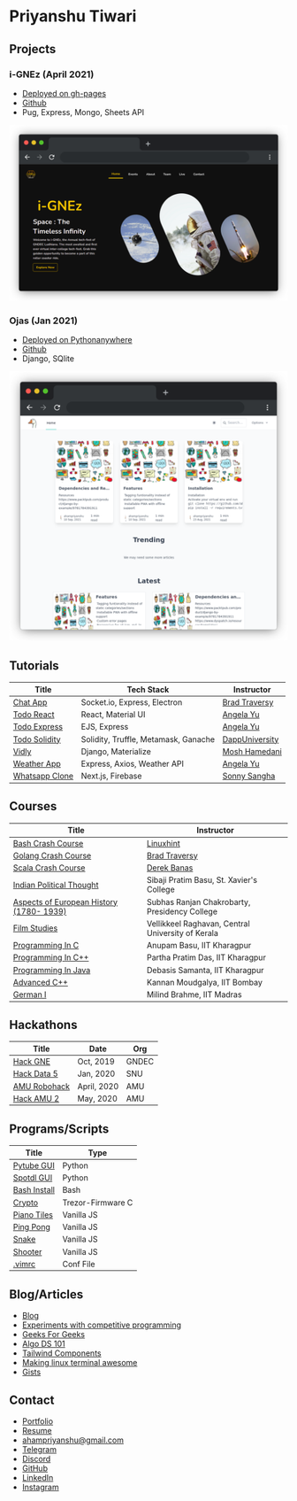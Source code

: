 # Priyanshu Tiwari

## Projects

### i-GNEz (April 2021)

- [Deployed on gh-pages](https://i-gnez.github.io/) 
- [Github](https://github.com/i-GNEz/i-GNEz.github.io)
- Pug, Express, Mongo, Sheets API
<p align="left" >
 <img alt="browser frame" src="https://github.com/ahampriyanshu/meta/raw/main/project/1.png?raw=true">
<p>

### Ojas (Jan 2021)

- [Deployed on Pythonanywhere](https://ahampriyanshu.pythonanywhere.com/) 
- [Github](https://github.com/ahampriyanshu/ojas-django)
- Django, SQlite
<p align="left" >
 <img alt="browser frame" src="https://github.com/ahampriyanshu/meta/raw/main/project/2.png?raw=true">
<p>


<!-- | [Bulky](https://github.com/ahampriyanshu/bulky) | PDFlib, filesaver |
| [Ojas-Blog](https://github.com/ahampriyanshu/ojas-django) | Django, SQlite  |
| [i-GNEz](https://github.com/i-GNEz/i-GNEz.github.io) | Pug, Express, Mongo |
| [Docugo](http://docugo.vercel.app/) | docxtemplater, pizzip |
| [Gokemon](https://github.com/ahampriyanshu/gokemon) | Golang |
| [Gonewz](https://github.com/ahampriyanshu/gonewz) | Golang |
| [Norm has an api](https://github.com/ahampriyanshu/norm_has_an_api) | Express |
| [Track Covid](https://github.com/ahampriyanshu/track-covid) | React |
| [Aanav](https://github.com/ahampriyanshu/aanav) | PHP, Mysql |
| [Vaachaal](https://github.com/ahampriyanshu/vaachaal) | PHP, Mysql | -->

## Tutorials

| Title | Tech Stack  | Instructor |
| --- | --- | --- |
| [Chat App](tutorials/chatapp-socket/) | Socket.io, Express, Electron | [Brad Traversy](https://www.traversymedia.com/) |
| [Todo React](tutorials/todo-react/) | React, Material UI | [Angela Yu](https://www.udemy.com/user/4b4368a3-b5c8-4529-aa65-2056ec31f37e/) |
| [Todo Express](tutorials/todo-express/) | EJS, Express | [Angela Yu](https://www.udemy.com/user/4b4368a3-b5c8-4529-aa65-2056ec31f37e/) |
| [Todo Solidity](tutorials/todo-sol/) | Solidity, Truffle, Metamask, Ganache | [DappUniversity](https://www.dappUniversity.com) |
| [Vidly](tutorials/vidly-django/) | Django, Materialize | [Mosh Hamedani](https://codewithmosh.com/courses) |
| [Weather App](tutorials/weatherapp-express/) |  Express, Axios, Weather API | [Angela Yu](https://www.udemy.com/user/4b4368a3-b5c8-4529-aa65-2056ec31f37e/) |
| [Whatsapp Clone](tutorials/weatherapp-express/) | Next.js, Firebase | [Sonny Sangha](https://www.youtube.com/channel/UCqeTj_QAnNlmt7FwzNwHZnA) |

## Courses

| Title | Instructor |
| --- | --- |
| [Bash Crash Course](courses/bash/) | [Linuxhint](https://www.youtube.com/channel/UCHErB0TULAlldbhPMfBJ1Xg) |
| [Golang Crash Course](courses/golang/) | [Brad Traversy](https://www.traversymedia.com/) |
| [Scala Crash Course](courses/scala/) | [Derek Banas](https://www.youtube.com/user/derekbanas) |
| [Indian Political Thought](courses/indian-political-thought/) | Sibaji Pratim Basu, St. Xavier's College |
| [Aspects of European History (1780- 1939)](courses/european-history/) | Subhas Ranjan Chakrobarty, Presidency College |
| [Film Studies](courses/film-studies/) | Vellikkeel Raghavan, Central University of Kerala |
| [Programming In C](courses/c-swayam/) | Anupam Basu, IIT Kharagpur |
| [Programming In C++](courses/c++-swayam/) | Partha Pratim Das, IIT Kharagpur |
| [Programming In Java](courses/java-swayam/) | Debasis Samanta, IIT Kharagpur |
| [Advanced C++](courses/adv-c++-swayam/) | Kannan Moudgalya, IIT Bombay |
| [German I](courses/german-swayam/) | Milind Brahme, IIT Madras |

## Hackathons

| Title | Date  | Org |
| --- | --- | --- |
| [Hack GNE](hackathons/##hackgne/) | Oct, 2019 | GNDEC |
| [Hack Data 5](hackathons/##hackddata/) | Jan, 2020 | SNU |
| [AMU Robohack](hackathons/##robohack/) | April, 2020 | AMU |
| [Hack AMU 2](hackathons/##hackamu/) | May, 2020 | AMU |

## Programs/Scripts

| Title |Type |
| --- | --- |
| [Pytube GUI](https://gist.github.com/ahampriyanshu/67269f5feee8dd30b030d60264ccc213) | Python |
| [Spotdl GUI](https://gist.github.com/ahampriyanshu/3beaac83e60f319adaf22e3095f284e1)  | Python |
| [Bash Install](https://gist.github.com/ahampriyanshu/e54fcf3511704272635b7ddc1e796228) | Bash |
| [Crypto](intern/crypto) | Trezor-Firmware C |
| [Piano Tiles](scripts/piano-tiles/) | Vanilla JS |
| [Ping Pong](scripts/ping-pong/) | Vanilla JS |
| [Snake](scripts/snake/) | Vanilla JS |
| [Shooter](scripts/shooter/) | Vanilla JS |
| [.vimrc](https://gist.github.com/ahampriyanshu/27044cee6455ecd566f340b99f7595c3) | Conf File |

## Blog/Articles

* [Blog](https://ahampriyanshu.com/blog)
* [Experiments with competitive programming](https://ahampriyanshu.com/cp)
* [Geeks For Geeks](https://auth.geeksforgeeks.org/user/ahampriyanshu/articles)
* [Algo DS 101](https://github.com/ahampriyanshu/algo-ds-101)
* [Tailwind Components](https://tailwindcomponents.com/u/ahampriyanshu)
* [Making linux terminal awesome](https://github.com/ahampriyanshu/making-linux-terminal-awesome/)
* [Gists](https://gist.github.com/ahampriyanshu)

## Contact

* [Portfolio](https://ahampriyanshu.com/)
* [Resume](https://drive.google.com/file/d/1_GZ56-O3JNF6-jmU4Xu-StJYgNdz3Tsa/view?usp=sharing)
* [ahampriyanshu@gmail.com](mailto:ahampriyanshu@gmail.com?subject=hello)
* [Telegram](https://t.me/ahampriyanshu)
* [Discord](https://discordapp.com/users/746095596175097916)
* [GitHub](https://github.com/ahampriyanshu)
* [LinkedIn](https://www.linkedin.com/in/ahampriyanshu/)
* [Instagram](https://www.instagram.com/ahampriyanshu/)